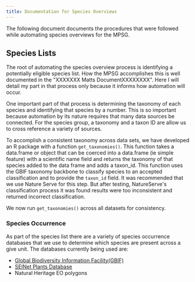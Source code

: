 ```yaml
---
title: Documentation for Species Overviews
---
```


The following document documents the procedures that were followed while automating species overviews for the MPSG. 

## Species Lists 
The root of automating the species overview process is identifying a potentially eligible species list. How the MPSG accomplishes this is well documented in the "XXXXXXX Matts DocumentXXXXXXXX".  Here I will detail my part in that process only because it informs how automation will occur. 

One important part of that process is determining the taxonomy of each species and identifying that species by a number.  This is so important because automation by its nature requires that many data sources be connected.  For the species group, a taxonomy and a taxon ID are allow us to cross reference a variety of sources.  

To accomplish a consistent taxonomy across data sets, we have developed an R package with a function `get_taxonomies()`.  This function takes a data.frame or object that can be coerced into a data.frame (ie simple feature) with a scientific name field and returns the taxonomy of that species added to the data frame and adds a taxon_id.  This function uses the GBIF taxonomy backbone to classify species to an accepted classification and to provide the `taxon_id` field. It was recommended that we use Nature Serve for this step.  But after testing, NatureServe's classification process it was found results were too inconsistent and returned incorrect classification. 

We now run `get_taxonomies()` across all datasets for consistency.  

### Species Occurrence
As part of the species list there are a variety of species occurrence databases that we use to determine which species are present across a give unit.  The databases currently being used are: 
* [Global Biodiversity Information Facility(GBIF)](https://gbif.org)
* [SEINet Plants Database](https://swbiodiversity.org/seinet/index.php)
* Natural Heritage EO polygons
